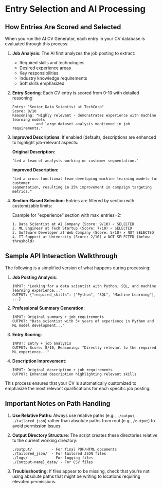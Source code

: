 # Entry Selection and AI Processing

## How Entries Are Scored and Selected

When you run the AI CV Generator, each entry in your CV database is evaluated through this process:

1. **Job Analysis**: The AI first analyzes the job posting to extract:
   - Required skills and technologies
   - Desired experience areas
   - Key responsibilities
   - Industry knowledge requirements
   - Soft skills emphasized

2. **Entry Scoring**: Each CV entry is scored from 0-10 with detailed reasoning:

   ```
   Entry: "Senior Data Scientist at TechCorp"
   Score: 8/10
   Reasoning: "Highly relevant - demonstrates experience with machine learning models 
              and large dataset analysis mentioned in job requirements."
   ```

3. **Improved Descriptions**: If enabled (default), descriptions are enhanced to highlight job-relevant aspects:

   **Original Description:**
   ```
   "Led a team of analysts working on customer segmentation."
   ```

   **Improved Description:**
   ```
   "Led a cross-functional team developing machine learning models for customer 
   segmentation, resulting in 25% improvement in campaign targeting metrics."
   ```

4. **Section-Based Selection**: Entries are filtered by section with customizable limits:

   Example for "experience" section with max_entries=2:
   ```
   1. Data Scientist at AI Company (Score: 9/10) ✓ SELECTED
   2. ML Engineer at Tech Startup (Score: 7/10) ✓ SELECTED
   3. Software Developer at Web Company (Score: 5/10) ✗ NOT SELECTED
   4. IT Support at University (Score: 2/10) ✗ NOT SELECTED (below threshold)
   ```

## Sample API Interaction Walkthrough

The following is a simplified version of what happens during processing:

1. **Job Posting Analysis**: 
   ```
   INPUT: "Looking for a data scientist with Python, SQL, and machine learning experience..."
   OUTPUT: {"required_skills": ["Python", "SQL", "Machine Learning"], ...}
   ```

2. **Professional Summary Generation**:
   ```
   INPUT: Original summary + job requirements
   OUTPUT: "Data scientist with 5+ years of experience in Python and ML model development..."
   ```

3. **Entry Scoring**:
   ```
   INPUT: Entry + job analysis
   OUTPUT: Score: 8/10, Reasoning: "Directly relevant to the required ML experience..."
   ```

4. **Description Improvement**:
   ```
   INPUT: Original description + job requirements
   OUTPUT: Enhanced description highlighting relevant skills
   ```

This process ensures that your CV is automatically customized to emphasize the most relevant qualifications for each specific job posting.

## Important Notes on Path Handling

1. **Use Relative Paths**: Always use relative paths (e.g., `./output`, `./tailored_json`) rather than absolute paths from root (e.g., `/output`) to avoid permission issues.

2. **Output Directory Structure**: The script creates these directories relative to the current working directory:
   ```
   ./output/         - For final PDF/HTML documents
   ./tailored_json/  - For tailored JSON files
   ./logs/           - For logging files
   ./{output-name}_data/ - For CSV files
   ```

3. **Troubleshooting**: If files appear to be missing, check that you're not using absolute paths that might be writing to locations requiring elevated permissions.
